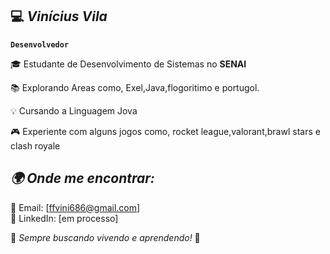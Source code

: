 ## 💻 *Vinícius Vila*
**`Desenvolvedor`**

🎓 Estudante de Desenvolvimento de Sistemas no **SENAI**  

📚 Explorando Areas como, Exel,Java,flogoritimo e portugol.

💡 Cursando a Linguagem Jova

🎮 Experiente com alguns jogos como, rocket league,valorant,brawl stars e clash royale


## *🌍 Onde me encontrar:*
📧 Email: [ffvini686@gmail.com]  
💼 LinkedIn: [em processo] 

🔹 *Sempre buscando vivendo e aprendendo!* 🚀

